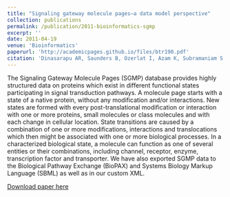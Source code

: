 ```yaml
---
title: "Signaling gateway molecule pages—a data model perspective"
collection: publications
permalink: /publication/2011-bioinformatics-sgmp
excerpt: ''
date: 2011-04-19
venue: 'Bioinformatics'
paperurl: 'http://academicpages.github.io/files/btr190.pdf'
citation: 'Dinasarapu AR, Saunders B, Ozerlat I, Azam K, Subramaniam S. (2011). &quot;Signaling gateway molecule pages—a data model perspective.&quot; <i>Bioinformatics</i>. 27(12):1736-1738.'
---
```

The Signaling Gateway Molecule Pages (SGMP) database provides highly structured data on proteins which exist in different functional states participating in signal transduction pathways. A molecule page starts with a state of a native protein, without any modification and/or interactions. New states are formed with every post-translational modification or interaction with one or more proteins, small molecules or class molecules and with each change in cellular location. State transitions are caused by a combination of one or more modifications, interactions and translocations which then might be associated with one or more biological processes. In a characterized biological state, a molecule can function as one of several entities or their combinations, including channel, receptor, enzyme, transcription factor and transporter. We have also exported SGMP data to the Biological Pathway Exchange (BioPAX) and Systems Biology Markup Language (SBML) as well as in our custom XML.

[Download paper here](http://academicpages.github.io/files/btr190.pdf)
